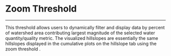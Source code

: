 # Zoom Threshold

***

This threshold allows users to dynamically filter and display data by percent of watershed area contributing largest magnitude of the selected water quantity/quality metric. The visualized hillslopes are essentially the same hillslopes displayed in the cumulative plots on the hillslope tab using the zoom threshold .

